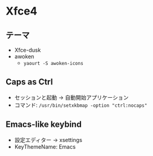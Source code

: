 # Xfce4
## テーマ
* Xfce-dusk
* awoken
    * `yaourt -S awoken-icons`

## Caps as Ctrl
* セッションと起動 -> 自動開始アプリケーション
* コマンド: `/usr/bin/setxkbmap -option "ctrl:nocaps"`

## Emacs-like keybind
* 設定エディター -> xsettings
* KeyThemeName: Emacs
